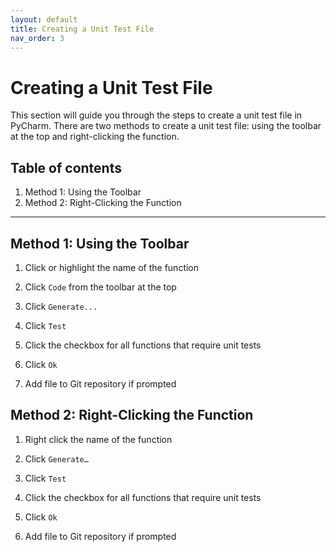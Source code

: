 ```yaml
---
layout: default
title: Creating a Unit Test File
nav_order: 3
---
```



# Creating a Unit Test File
This section will guide you through the steps to create a unit test file in PyCharm. There are two methods to create a unit test file: using the toolbar at the top and right-clicking the function.

## Table of contents	
1. Method 1: Using the Toolbar
2. Method 2: Right-Clicking the Function

***

## Method 1: Using the Toolbar
1. Click or highlight the name of the function
> 

2. Click ```Code``` from the toolbar at the top
> 

3. Click ```Generate...```
> 

4. Click ```Test```
> 

5. Click the checkbox for all functions that require unit tests
> 

6. Click ```Ok```
> 

7. Add file to Git repository if prompted
> 

## Method 2: Right-Clicking the Function
1. Right click the name of the function
> 

2. Click ```Generate…```
> 

3. Click ```Test```
> 

4. Click the checkbox for all functions that require unit tests
> 

5. Click ```Ok```
> 

6. Add file to Git repository if prompted
> 
